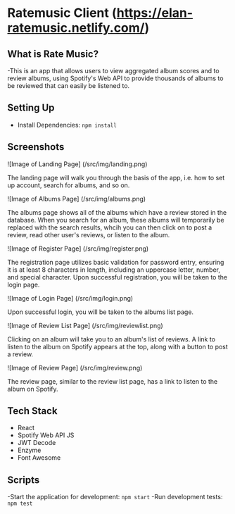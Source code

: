 # Ratemusic Client (https://elan-ratemusic.netlify.com/)

## What is Rate Music?

-This is an app that allows users to view aggregated album scores and to review albums, using Spotify's Web API to provide thousands of albums to be reviewed that can easily be listened to. 

## Setting Up

- Install Dependencies: `npm install`

## Screenshots
![Image of Landing Page]
(/src/img/landing.png)

The landing page will walk you through the basis of the app, i.e. how to set up account, search for albums, and so on.

![Image of Albums Page]
(/src/img/albums.png)

The albums page shows all of the albums which have a review stored in the database. When you search for an album, these albums will temporarily be replaced with the search results, whcih you can then click on to post a review, read other user's reviews, or listen to the album.

![Image of Register Page]
(/src/img/register.png)

The registration page utilizes basic validation for password entry, ensuring it is at least 8 characters in length, including an uppercase letter, number, and special character. Upon successful registration, you will be taken to the login page. 

![Image of Login Page]
(/src/img/login.png)

Upon successful login, you will be taken to the albums list page. 

![Image of Review List Page]
(/src/img/reviewlist.png)

Clicking on an album will take you to an album's list of reviews. A link to listen to the album on Spotify appears at the top, along with a button to post a review. 

![Image of Review Page]
(/src/img/review.png)

The review page, similar to the review list page, has a link to listen to the album on Spotify. 

## Tech Stack
* React
* Spotify Web API JS
* JWT Decode
* Enzyme
* Font Awesome

## Scripts

-Start the application for development: `npm start`
-Run development tests: `npm test`
